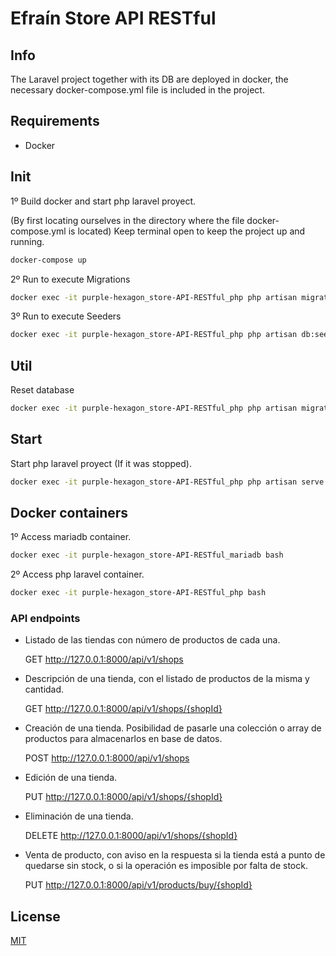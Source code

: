 # Efraín Store API RESTful

## Info

The Laravel project together with its DB are deployed in docker, the necessary docker-compose.yml file is included in the project.

## Requirements

- Docker

## Init

1º Build docker and start php laravel proyect.

(By first locating ourselves in the directory where the file docker-compose.yml is located) Keep terminal open to keep the project up and running.
```bash
docker-compose up
```

2º Run to execute Migrations
```bash
docker exec -it purple-hexagon_store-API-RESTful_php php artisan migrate
```

3º Run to execute Seeders
```bash
docker exec -it purple-hexagon_store-API-RESTful_php php artisan db:seed
```

## Util

Reset database
```bash
docker exec -it purple-hexagon_store-API-RESTful_php php artisan migrate:fresh --seed
```

## Start

Start php laravel proyect (If it was stopped).
```bash
docker exec -it purple-hexagon_store-API-RESTful_php php artisan serve
```

## Docker containers

1º Access mariadb container.
```bash
docker exec -it purple-hexagon_store-API-RESTful_mariadb bash
```

2º Access php laravel container.
```bash
docker exec -it purple-hexagon_store-API-RESTful_php bash
```

### API endpoints

- Listado de las tiendas con número de productos de cada una.
  
  GET http://127.0.0.1:8000/api/v1/shops


- Descripción de una tienda, con el listado de productos de la misma y
  cantidad.

  GET http://127.0.0.1:8000/api/v1/shops/{shopId}


- Creación de una tienda. Posibilidad de pasarle una colección o array de
  productos para almacenarlos en base de datos.

  POST http://127.0.0.1:8000/api/v1/shops

  
- Edición de una tienda.

  PUT http://127.0.0.1:8000/api/v1/shops/{shopId}


- Eliminación de una tienda.

  DELETE http://127.0.0.1:8000/api/v1/shops/{shopId}


- Venta de producto, con aviso en la respuesta si la tienda está a
  punto de quedarse sin stock, o si la operación es imposible por falta de stock.

  PUT http://127.0.0.1:8000/api/v1/products/buy/{shopId}
    
## License
[MIT](https://choosealicense.com/licenses/mit/)
